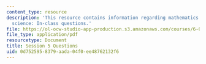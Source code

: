 ```yaml
---
content_type: resource
description: 'This resource contains information regarding mathematics for computer
  science: In-class questions.'
file: https://ol-ocw-studio-app-production.s3.amazonaws.com/courses/6-042j-mathematics-for-computer-science-spring-2015/0d7525958379aada04f0ee48762132f6_MIT6_042JS15_cp5.pdf
file_type: application/pdf
resourcetype: Document
title: Session 5 Questions
uid: 0d752595-8379-aada-04f0-ee48762132f6
---
```

